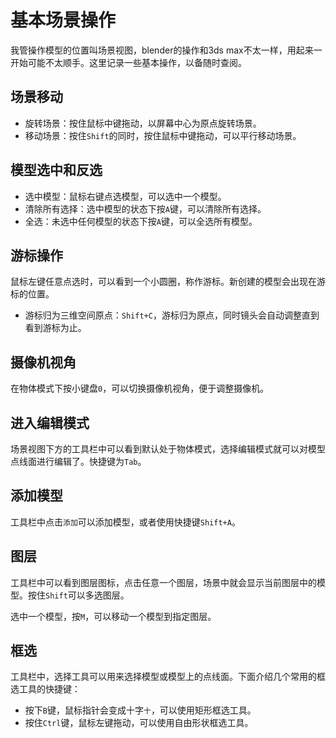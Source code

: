 # 基本场景操作

我管操作模型的位置叫场景视图，blender的操作和3ds max不太一样，用起来一开始可能不太顺手。这里记录一些基本操作，以备随时查阅。

## 场景移动

* 旋转场景：按住鼠标中键拖动，以屏幕中心为原点旋转场景。
* 移动场景：按住`Shift`的同时，按住鼠标中键拖动，可以平行移动场景。

## 模型选中和反选

* 选中模型：鼠标右键点选模型，可以选中一个模型。
* 清除所有选择：选中模型的状态下按`A`键，可以清除所有选择。
* 全选：未选中任何模型的状态下按`A`键，可以全选所有模型。

## 游标操作

鼠标左键任意点选时，可以看到一个小圆圈，称作游标。新创建的模型会出现在游标的位置。

* 游标归为三维空间原点：`Shift+C`，游标归为原点，同时镜头会自动调整直到看到游标为止。

## 摄像机视角

在物体模式下按小键盘`0`，可以切换摄像机视角，便于调整摄像机。

## 进入编辑模式

场景视图下方的工具栏中可以看到默认处于物体模式，选择编辑模式就可以对模型点线面进行编辑了。快捷键为`Tab`。

## 添加模型

工具栏中点击`添加`可以添加模型，或者使用快捷键`Shift+A`。

## 图层

工具栏中可以看到图层图标，点击任意一个图层，场景中就会显示当前图层中的模型。按住`Shift`可以多选图层。

选中一个模型，按`M`，可以移动一个模型到指定图层。

## 框选

工具栏中，选择工具可以用来选择模型或模型上的点线面。下面介绍几个常用的框选工具的快捷键：

* 按下`B`键，鼠标指针会变成十字`十`，可以使用矩形框选工具。
* 按住`Ctrl`键，鼠标左键拖动，可以使用自由形状框选工具。

